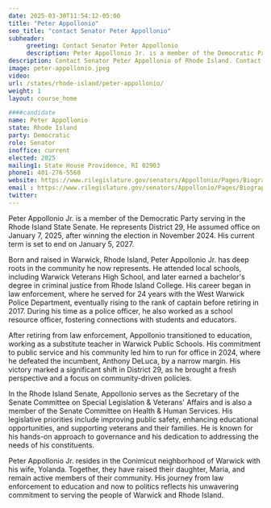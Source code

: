 ```yaml
---
date: 2025-03-30T11:54:12-05:00
title: "Peter Appollonio"
seo_title: "contact Senator Peter Appollonio"
subheader:
     greeting: Contact Senator Peter Appollonio
     description: Peter Appollonio Jr. is a member of the Democratic Party serving in the Rhode Island State Senate. He represents District 29, He assumed office on January 7, 2025, after winning the election in November 2024. His current term is set to end on January 5, 2027.
description: Contact Senator Peter Appollonio of Rhode Island. Contact information for Peter Appollonio includes email address, phone number, and mailing address.
image: peter-appollonio.jpeg
video:
url: /states/rhode-island/peter-appollonio/
weight: 1
layout: course_home

####candidate
name: Peter Appollonio
state: Rhode Island
party: Democratic
role: Senator
inoffice: current
elected: 2025
mailing1: State House Providence, RI 02903
phone1: 401-276-5568
website: https://www.rilegislature.gov/senators/Appollonio/Pages/Biography.aspx/
email : https://www.rilegislature.gov/senators/Appollonio/Pages/Biography.aspx/
twitter: 
---
```

Peter Appollonio Jr. is a member of the Democratic Party serving in the Rhode Island State Senate. He represents District 29, He assumed office on January 7, 2025, after winning the election in November 2024. His current term is set to end on January 5, 2027.

Born and raised in Warwick, Rhode Island, Peter Appollonio Jr. has deep roots in the community he now represents. He attended local schools, including Warwick Veterans High School, and later earned a bachelor's degree in criminal justice from Rhode Island College. His career began in law enforcement, where he served for 24 years with the West Warwick Police Department, eventually rising to the rank of captain before retiring in 2017. During his time as a police officer, he also worked as a school resource officer, fostering connections with students and educators.

After retiring from law enforcement, Appollonio transitioned to education, working as a substitute teacher in Warwick Public Schools. His commitment to public service and his community led him to run for office in 2024, where he defeated the incumbent, Anthony DeLuca, by a narrow margin. His victory marked a significant shift in District 29, as he brought a fresh perspective and a focus on community-driven policies.

In the Rhode Island Senate, Appollonio serves as the Secretary of the Senate Committee on Special Legislation & Veterans' Affairs and is also a member of the Senate Committee on Health & Human Services. His legislative priorities include improving public safety, enhancing educational opportunities, and supporting veterans and their families. He is known for his hands-on approach to governance and his dedication to addressing the needs of his constituents.

Peter Appollonio Jr. resides in the Conimicut neighborhood of Warwick with his wife, Yolanda. Together, they have raised their daughter, Maria, and remain active members of their community. His journey from law enforcement to education and now to politics reflects his unwavering commitment to serving the people of Warwick and Rhode Island.
